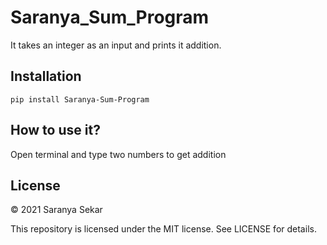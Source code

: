 # Saranya_Sum_Program
It takes an integer as an input and prints it addition.

## Installation
```pip install Saranya-Sum-Program```

## How to use it?
Open terminal and type two numbers to get addition

## License

© 2021 Saranya Sekar

This repository is licensed under the MIT license. See LICENSE for details.
